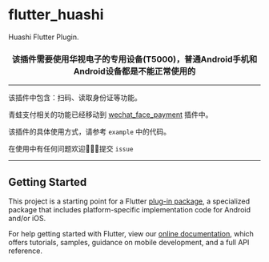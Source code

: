 # flutter_huashi

Huashi Flutter Plugin.

<h3 align="center">该插件需要使用华视电子的专用设备(T5000)，普通Android手机和Android设备都是不能正常使用的</h2>



<hr />
该插件中包含：扫码、读取身份证等功能。

青蛙支付相关的功能已经移动到 [wechat_face_payment](https://pub.dev/packages/wechat_face_payment) 插件中。

该插件的具体使用方式，请参考 ```example``` 中的代码。

在使用中有任何问题欢迎👏👏👏提交 ```issue```

<hr />

## Getting Started

This project is a starting point for a Flutter
[plug-in package](https://flutter.dev/developing-packages/),
a specialized package that includes platform-specific implementation code for
Android and/or iOS.

For help getting started with Flutter, view our
[online documentation](https://flutter.dev/docs), which offers tutorials,
samples, guidance on mobile development, and a full API reference.

